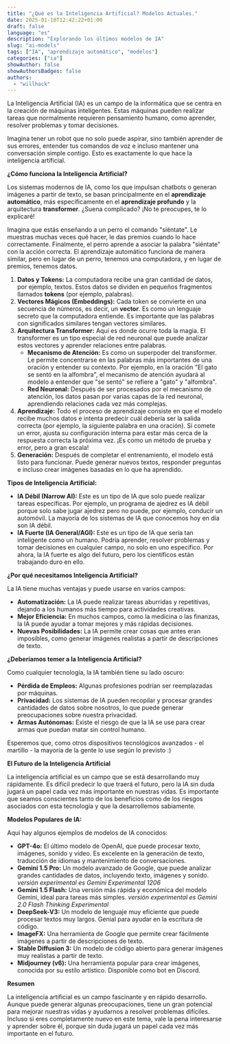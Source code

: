 ```yaml
---
title: "¿Qué es la Inteligencia Artificial? Modelos Actuales."
date: 2025-01-10T12:42:22+01:00
draft: false
language: "es"
description: "Explorando los últimos modelos de IA"
slug: "ai-models"
tags: ["IA", "aprendizaje automático", "modelos"]
categories: ["ia"]
showAuthor: false
showAuthorsBadges: false
authors:
  - "willhack"
---
```




La Inteligencia Artificial (IA) es un campo de la informática que se centra en la creación de máquinas inteligentes. Estas máquinas pueden realizar tareas que normalmente requieren pensamiento humano, como aprender, resolver problemas y tomar decisiones.

Imagina tener un robot que no solo puede aspirar, sino también aprender de sus errores, entender tus comandos de voz e incluso mantener una conversación simple contigo. Esto es exactamente lo que hace la inteligencia artificial.

**¿Cómo funciona la Inteligencia Artificial?**

Los sistemas modernos de IA, como los que impulsan chatbots o generan imágenes a partir de texto, se basan principalmente en el **aprendizaje automático**, más específicamente en el **aprendizaje profundo** y la arquitectura **transformer**. ¿Suena complicado? ¡No te preocupes, te lo explicaré!

Imagina que estás enseñando a un perro el comando "siéntate". Le muestras muchas veces qué hacer, le das premios cuando lo hace correctamente. Finalmente, el perro aprende a asociar la palabra "siéntate" con la acción correcta. El aprendizaje automático funciona de manera similar, pero en lugar de un perro, tenemos una computadora, y en lugar de premios, tenemos datos.

1. **Datos y Tokens:** La computadora recibe una gran cantidad de datos, por ejemplo, textos. Estos datos se dividen en pequeños fragmentos llamados **tokens** (por ejemplo, palabras).
2. **Vectores Mágicos (Embeddings):** Cada token se convierte en una secuencia de números, es decir, un **vector**. Es como un lenguaje secreto que la computadora entiende. Es importante que las palabras con significados similares tengan vectores similares.
3. **Arquitectura Transformer:** Aquí es donde ocurre toda la magia. El transformer es un tipo especial de red neuronal que puede analizar estos vectores y aprender relaciones entre palabras.
    *   **Mecanismo de Atención:** Es como un superpoder del transformer. Le permite concentrarse en las palabras más importantes de una oración y entender su contexto. Por ejemplo, en la oración "El gato se sentó en la alfombra", el mecanismo de atención ayudará al modelo a entender que "se sentó" se refiere a "gato" y "alfombra".
    *   **Red Neuronal:** Después de ser procesados por el mecanismo de atención, los datos pasan por varias capas de la red neuronal, aprendiendo relaciones cada vez más complejas.
4. **Aprendizaje:** Todo el proceso de aprendizaje consiste en que el modelo recibe muchos datos e intenta predecir cuál debería ser la salida correcta (por ejemplo, la siguiente palabra en una oración). Si comete un error, ajusta su configuración interna para estar más cerca de la respuesta correcta la próxima vez. ¡Es como un método de prueba y error, pero a gran escala!
5. **Generación:** Después de completar el entrenamiento, el modelo está listo para funcionar. Puede generar nuevos textos, responder preguntas e incluso crear imágenes basadas en lo que ha aprendido.

**Tipos de Inteligencia Artificial:**

*   **IA Débil (Narrow AI):** Este es un tipo de IA que solo puede realizar tareas específicas. Por ejemplo, un programa de ajedrez es IA débil porque solo sabe jugar ajedrez pero no puede, por ejemplo, conducir un automóvil. La mayoría de los sistemas de IA que conocemos hoy en día son IA débil.
*   **IA Fuerte (IA General/AGI):** Este es un tipo de IA que sería tan inteligente como un humano. Podría aprender, resolver problemas y tomar decisiones en cualquier campo, no solo en uno específico. Por ahora, la IA fuerte es algo del futuro, pero los científicos están trabajando duro en ello.

**¿Por qué necesitamos Inteligencia Artificial?**

La IA tiene muchas ventajas y puede usarse en varios campos:

*   **Automatización:** La IA puede realizar tareas aburridas y repetitivas, dejando a los humanos más tiempo para actividades creativas.
*   **Mejor Eficiencia:** En muchos campos, como la medicina o las finanzas, la IA puede ayudar a tomar mejores y más rápidas decisiones.
*   **Nuevas Posibilidades:** La IA permite crear cosas que antes eran imposibles, como generar imágenes realistas a partir de descripciones de texto.

**¿Deberíamos temer a la Inteligencia Artificial?**

Como cualquier tecnología, la IA también tiene su lado oscuro:

*   **Pérdida de Empleos:** Algunas profesiones podrían ser reemplazadas por máquinas.
*   **Privacidad:** Los sistemas de IA pueden recopilar y procesar grandes cantidades de datos sobre nosotros, lo que puede generar preocupaciones sobre nuestra privacidad.
*   **Armas Autónomas:** Existe el riesgo de que la IA se use para crear armas que puedan matar sin control humano.

Esperemos que, como otros dispositivos tecnológicos avanzados - el martillo - la mayoría de la gente lo use según lo previsto :)

**El Futuro de la Inteligencia Artificial**

La inteligencia artificial es un campo que se está desarrollando muy rápidamente. Es difícil predecir lo que traerá el futuro, pero la IA sin duda jugará un papel cada vez más importante en nuestras vidas. Es importante que seamos conscientes tanto de los beneficios como de los riesgos asociados con esta tecnología y que la desarrollemos sabiamente.

**Modelos Populares de IA:**

Aquí hay algunos ejemplos de modelos de IA conocidos:

*   **GPT-4o:** El último modelo de OpenAI, que puede procesar texto, imágenes, sonido y video. Es excelente en la generación de texto, traducción de idiomas y mantenimiento de conversaciones.
*   **Gemini 1.5 Pro:** Un modelo avanzado de Google, que puede analizar grandes cantidades de datos, incluyendo texto, imágenes y sonido. *versión experimental es Gemini Experimental 1206*
*   **Gemini 1.5 Flash:** Una versión más rápida y económica del modelo Gemini, ideal para tareas más simples.
*versión experimental es Gemini 2.0 Flash Thinking Experimental*
*   **DeepSeek-V3:** Un modelo de lenguaje muy eficiente que puede procesar textos muy largos. Genial para ayudar en la escritura de código.
*   **ImageFX:** Una herramienta de Google que permite crear fácilmente imágenes a partir de descripciones de texto.
*   **Stable Diffusion 3:** Un modelo de código abierto para generar imágenes muy realistas a partir de texto.
*   **Midjourney (v6):** Una herramienta popular para crear imágenes, conocida por su estilo artístico. Disponible como bot en Discord.

**Resumen**

La inteligencia artificial es un campo fascinante y en rápido desarrollo. Aunque puede generar algunas preocupaciones, tiene un gran potencial para mejorar nuestras vidas y ayudarnos a resolver problemas difíciles. Incluso si eres completamente nuevo en este tema, vale la pena interesarse y aprender sobre él, porque sin duda jugará un papel cada vez más importante en el futuro.
